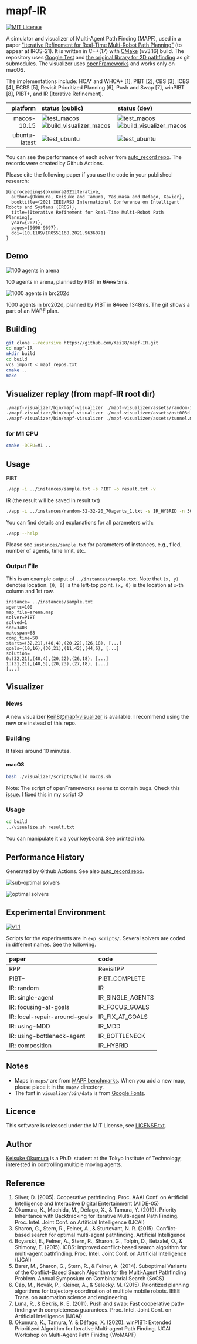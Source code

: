 mapf-IR
===
[![MIT License](http://img.shields.io/badge/license-MIT-blue.svg?style=flat)](LICENSE)

A simulator and visualizer of Multi-Agent Path Finding (MAPF), used in a paper ["Iterative Refinement for Real-Time Multi-Robot Path Planning"](https://arxiv.org/abs/2102.12331) (to appear at IROS-21).
It is written in C++(17) with [CMake](https://cmake.org/) (≥v3.16) build.
The repository uses [Google Test](https://github.com/google/googletest) and [the original library for 2D pathfinding](https://github.com/Kei18/grid-pathfinding) as git submodules.
The visualizer uses [openFrameworks](https://openframeworks.cc) and works only on macOS.

The implementations include: HCA\* and WHCA\* [1], PIBT [2], CBS [3], ICBS [4], ECBS [5], Revisit Prioritized Planning [6], Push and Swap [7], winPIBT [8], PIBT+, and IR (Iterative Refinement).

| platform | status (public) | status (dev) |
| ---: | :--- |:--- |
| macos-10.15 | ![test_macos](https://github.com/Kei18/mapf-IR/workflows/test_macos/badge.svg?branch=public) ![build_visualizer_macos](https://github.com/Kei18/mapf-IR/workflows/build_visualizer_macos/badge.svg?branch=public) | ![test_macos](https://github.com/Kei18/mapf-IR/workflows/test_macos/badge.svg?branch=dev) ![build_visualizer_macos](https://github.com/Kei18/mapf-IR/workflows/build_visualizer_macos/badge.svg?branch=dev) |
| ubuntu-latest | ![test_ubuntu](https://github.com/Kei18/mapf-IR/workflows/test_ubuntu/badge.svg?branch=public) | ![test_ubuntu](https://github.com/Kei18/mapf-IR/workflows/test_ubuntu/badge.svg?branch=dev) |

You can see the performance of each solver from [auto\_record repo](https://github.com/Kei18/mapf-IR/tree/auto_record). The records were created by Github Actions.

Please cite the following paper if you use the code in your published research:
```
@inproceedings{okumura2021iterative,
  author={Okumura, Keisuke and Tamura, Yasumasa and Défago, Xavier},
  booktitle={2021 IEEE/RSJ International Conference on Intelligent Robots and Systems (IROS)},
  title={Iterative Refinement for Real-Time Multi-Robot Path Planning},
  year={2021},
  pages={9690-9697},
  doi={10.1109/IROS51168.2021.9636071}
}
```

## Demo
![100 agents in arena](/material/arena_100agents.gif)

100 agents in arena, planned by PIBT in ~~67ms~~ 5ms.

![1000 agents in brc202d](/material/brc202d_1000agents.gif)

1000 agents in brc202d, planned by PIBT in ~~84sec~~ 1348ms.
The gif shows a part of an MAPF plan.


## Building

```sh
git clone --recursive https://github.com/Kei18/mapf-IR.git
cd mapf-IR
mkdir build
cd build
vcs import < mapf_repos.txt
cmake ..
make
```

## Visualizer replay (from mapf-IR root dir)
```sh
./mapf-visualizer/bin/mapf-visualizer ./mapf-visualizer/assets/random-32-32-20.map ./mapf-visualizer/assets/demo_random-32-32-20.txt
./mapf-visualizer/bin/mapf-visualizer ./mapf-visualizer/assets/ost003d.map ./mapf-visualizer/assets/demo_ost003d.txt
./mapf-visualizer/bin/mapf-visualizer ./mapf-visualizer/assets/tunnel.map ./mapf-visualizer/assets/demo_tunnel.txt
```

### for M1 CPU

```sh
cmake -DCPU=M1 ..
```

## Usage
PIBT
```sh
./app -i ../instances/sample.txt -s PIBT -o result.txt -v
```

IR (the result will be saved in result.txt)
```sh
./app -i ../instances/random-32-32-20_70agents_1.txt -s IR_HYBRID -n 300 -t 100 -v
```

You can find details and explanations for all parameters with:
```sh
./app --help
```

Please see `instances/sample.txt` for parameters of instances, e.g., filed, number of agents, time limit, etc.

### Output File

This is an example output of `../instances/sample.txt`.
Note that `(x, y)` denotes location.
`(0, 0)` is the left-top point.
`(x, 0)` is the location at `x`-th column and 1st row.
```
instance= ../instances/sample.txt
agents=100
map_file=arena.map
solver=PIBT
solved=1
soc=3403
makespan=68
comp_time=58
starts=(32,21),(40,4),(20,22),(26,18), [...]
goals=(10,16),(30,21),(11,42),(44,6), [...]
solution=
0:(32,21),(40,4),(20,22),(26,18), [...]
1:(31,21),(40,5),(20,23),(27,18), [...]
[...]
```

## Visualizer

### News

A new visualizer [Kei18@mapf-visualizer](https://github.com/kei18/mapf-visualizer) is available.
I recommend using the new one instead of this repo.

### Building
It takes around 10 minutes.

#### macOS
```sh
bash ./visualizer/scripts/build_macos.sh
```

Note: The script of openFrameworks seems to contain bugs. Check this [issue](https://github.com/openframeworks/openFrameworks/issues/6623). I fixed this in my script :D


### Usage
```sh
cd build
../visualize.sh result.txt
```

You can manipulate it via your keyboard. See printed info.

## Performance History
Generated by Github Actions. See also [auto\_record repo](https://github.com/Kei18/mapf-IR/tree/auto_record).

![sub-optimal solvers](https://github.com/Kei18/mapf-IR/blob/auto_record/fig/transition_0.jpg)

![optimal solvers](https://github.com/Kei18/mapf-IR/blob/auto_record/fig/transition_1.jpg)

## Experimental Environment
[![v1.1](https://img.shields.io/badge/tag-v1.1-blue.svg?style=flat)](https://github.com/Kei18/mapf-IR/releases/tag/v1.1)

Scripts for the experiments are in `exp_scripts/`.
Several solvers are coded in different names. See the following.

| paper | code |
| :--- | :--- |
| RPP | RevisitPP |
| PIBT+ | PIBT_COMPLETE |
| IR: random | IR |
| IR: single-agent | IR\_SINGLE\_AGENTS |
| IR: focusing-at-goals | IR\_FOCUS\_GOALS |
| IR: local-repair-around-goals | IR\_FIX\_AT\_GOALS |
| IR: using-MDD | IR\_MDD |
| IR: using-bottleneck-agent | IR\_BOTTLENECK |
| IR: composition | IR\_HYBRID |

## Notes
- Maps in `maps/` are from [MAPF benchmarks](https://movingai.com/benchmarks/mapf.html).
  When you add a new map, please place it in the `maps/` directory.
- The font in `visualizer/bin/data` is from [Google Fonts](https://fonts.google.com/).

## Licence
This software is released under the MIT License, see [LICENSE.txt](LICENCE.txt).

## Author
[Keisuke Okumura](https://kei18.github.io) is a Ph.D. student at the Tokyo Institute of Technology, interested in controlling multiple moving agents.

## Reference
1. Silver, D. (2005).
    Cooperative pathfinding.
    Proc. AAAI Conf. on Artificial Intelligence and Interactive Digital Entertainment (AIIDE-05)
1. Okumura, K., Machida, M., Défago, X., & Tamura, Y. (2019).
   Priority Inheritance with Backtracking for Iterative Multi-agent Path Finding.
   Proc. Intel. Joint Conf. on Artificial Intelligence (IJCAI)
1. Sharon, G., Stern, R., Felner, A., & Sturtevant, N. R. (2015).
   Conflict-based search for optimal multi-agent pathfinding.
   Artificial Intelligence
1. Boyarski, E., Felner, A., Stern, R., Sharon, G., Tolpin, D., Betzalel, O., & Shimony, E. (2015).
   ICBS: improved conflict-based search algorithm for multi-agent pathfinding.
   Proc. Intel. Joint Conf. on Artificial Intelligence (IJCAI)
1. Barer, M., Sharon, G., Stern, R., & Felner, A. (2014).
   Suboptimal Variants of the Conflict-Based Search Algorithm for the Multi-Agent Pathfinding Problem.
   Annual Symposium on Combinatorial Search (SoCS)
1. Čáp, M., Novák, P., Kleiner, A., & Selecký, M. (2015).
   Prioritized planning algorithms for trajectory coordination of multiple mobile robots.
   IEEE Trans. on automation science and engineering
1. Luna, R., & Bekris, K. E. (2011).
   Push and swap: Fast cooperative path-finding with completeness guarantees.
   Proc. Intel. Joint Conf. on Artificial Intelligence (IJCAI)
1. Okumura, K., Tamura, Y. & Défago, X. (2020).
   winPIBT: Extended Prioritized Algorithm for Iterative Multi-agent Path Finding.
   IJCAI Workshop on Multi-Agent Path Finidng (WoMAPF)
